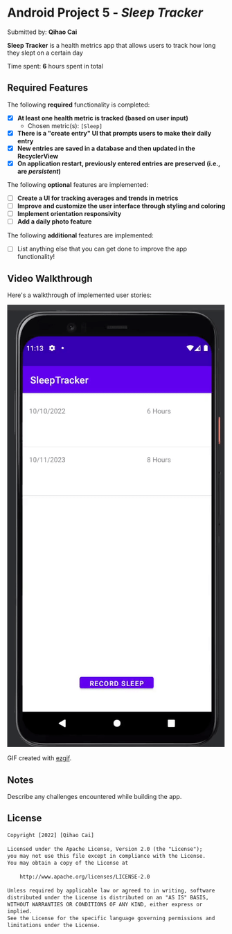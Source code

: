 # Android Project 5 - *Sleep Tracker*

Submitted by: **Qihao Cai**

**Sleep Tracker** is a health metrics app that allows users to track how long they slept on a certain day

Time spent: **6** hours spent in total

## Required Features

The following **required** functionality is completed:

- [x] **At least one health metric is tracked (based on user input)**
  - Chosen metric(s): `[Sleep]`
- [x] **There is a "create entry" UI that prompts users to make their daily entry**
- [x] **New entries are saved in a database and then updated in the RecyclerView**
- [x] **On application restart, previously entered entries are preserved (i.e., are *persistent*)**
 
The following **optional** features are implemented:

- [ ] **Create a UI for tracking averages and trends in metrics**
- [ ] **Improve and customize the user interface through styling and coloring**
- [ ] **Implement orientation responsivity**
- [ ] **Add a daily photo feature**

The following **additional** features are implemented:

- [ ] List anything else that you can get done to improve the app functionality!

## Video Walkthrough

Here's a walkthrough of implemented user stories:

<img src='https://github.com/Arstal/SleepTracker/blob/master/project%205.gif' title='Video Walkthrough' width='' alt='Video Walkthrough' />

GIF created with [ezgif](https://ezgif.com/).  

## Notes

Describe any challenges encountered while building the app.

## License

    Copyright [2022] [Qihao Cai]

    Licensed under the Apache License, Version 2.0 (the "License");
    you may not use this file except in compliance with the License.
    You may obtain a copy of the License at

        http://www.apache.org/licenses/LICENSE-2.0

    Unless required by applicable law or agreed to in writing, software
    distributed under the License is distributed on an "AS IS" BASIS,
    WITHOUT WARRANTIES OR CONDITIONS OF ANY KIND, either express or implied.
    See the License for the specific language governing permissions and
    limitations under the License.
